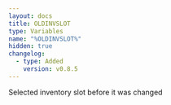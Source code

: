 ```yaml
---
layout: docs
title: OLDINVSLOT
type: Variables
name: "%OLDINVSLOT%"
hidden: true
changelog:
  - type: Added
    version: v0.8.5
---
```

Selected inventory slot before it was changed
